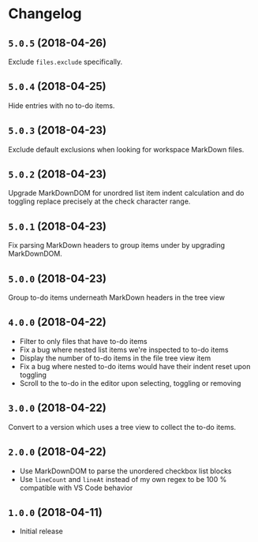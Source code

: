 # Changelog

## `5.0.5` (2018-04-26)

Exclude `files.exclude` specifically.

## `5.0.4` (2018-04-25)

Hide entries with no to-do items.

## `5.0.3` (2018-04-23)

Exclude default exclusions when looking for workspace MarkDown files.

## `5.0.2` (2018-04-23)

Upgrade MarkDownDOM for unordred list item indent calculation and do toggling replace precisely at the check character range.

## `5.0.1` (2018-04-23)

Fix parsing MarkDown headers to group items under by upgrading MarkDownDOM.

## `5.0.0` (2018-04-23)

Group to-do items underneath MarkDown headers in the tree view

## `4.0.0` (2018-04-22)

- Filter to only files that have to-do items
- Fix a bug where nested list items we're inspected to to-do items
- Display the number of to-do items in the file tree view item
- Fix a bug where nested to-do items would have their indent reset upon toggling
- Scroll to the to-do in the editor upon selecting, toggling or removing

## `3.0.0` (2018-04-22)

Convert to a version which uses a tree view to collect the to-do items.

## `2.0.0` (2018-04-22)

- Use MarkDownDOM to parse the unordered checkbox list blocks
- Use `lineCount` and `lineAt` instead of my own regex to be 100 % compatible with VS Code behavior

## `1.0.0` (2018-04-11)

- Initial release
